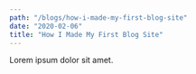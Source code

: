 ```yaml
---
path: "/blogs/how-i-made-my-first-blog-site"
date: "2020-02-06"
title: "How I Made My First Blog Site"
---
```


Lorem ipsum dolor sit amet.
